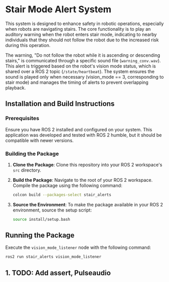 # Stair Mode Alert System

This system is designed to enhance safety in robotic operations, especially when robots are navigating stairs. The core functionality is to play an auditory warning when the robot enters stair mode, indicating to nearby individuals that they should not follow the robot due to the increased risk during this operation.

The warning, "Do not follow the robot while it is ascending or descending stairs," is communicated through a specific sound file (`warning_conv.wav`). This alert is triggered based on the robot's vision mode status, which is shared over a ROS 2 topic (`/state/heartbeat`). The system ensures the sound is played only when necessary (vision_mode == 3, corresponding to stair mode) and manages the timing of alerts to prevent overlapping playback.

## Installation and Build Instructions

### Prerequisites

Ensure you have ROS 2 installed and configured on your system. This application was developed and tested with ROS 2 humble, but it should be compatible with newer versions.

### Building the Package

1. **Clone the Package**: Clone this repository into your ROS 2 workspace's `src` directory.

2. **Build the Package**: Navigate to the root of your ROS 2 workspace. Compile the package using the following command:

    ```bash
    colcon build --packages-select stair_alerts
    ```

3. **Source the Environment**: To make the package available in your ROS 2 environment, source the setup script:

    ```bash
    source install/setup.bash
    ```

## Running the Package

Execute the `vision_mode_listener` node with the following command:

```bash
ros2 run stair_alerts vision_mode_listener
```

## 1. TODO: Add assert, Pulseaudio
